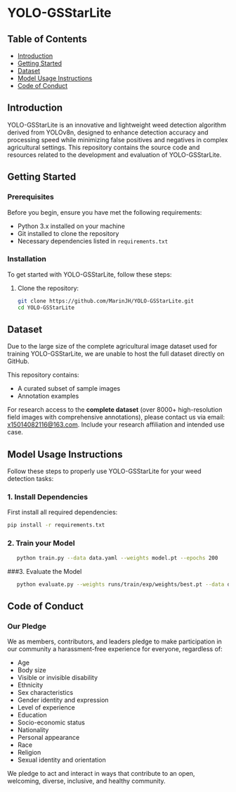 # YOLO-GSStarLite

## Table of Contents
- [Introduction](#introduction)
- [Getting Started](#getting-started)
- [Dataset](#dataset)
- [Model Usage Instructions](#model-usage-instructions)  
- [Code of Conduct](#code-of-conduct)

## Introduction

YOLO-GSStarLite is an innovative and lightweight weed detection algorithm derived from YOLOv8n, designed to enhance detection accuracy and processing speed while minimizing false positives and negatives in complex agricultural settings. This repository contains the source code and resources related to the development and evaluation of YOLO-GSStarLite.

## Getting Started

### Prerequisites

Before you begin, ensure you have met the following requirements:

- Python 3.x installed on your machine
- Git installed to clone the repository
- Necessary dependencies listed in `requirements.txt`

### Installation

To get started with YOLO-GSStarLite, follow these steps:

1. Clone the repository:
   ```bash
   git clone https://github.com/MarinJH/YOLO-GSStarLite.git
   cd YOLO-GSStarLite

## Dataset

Due to the large size of the complete agricultural image dataset used for training YOLO-GSStarLite, we are unable to host the full dataset directly on GitHub. 

This repository contains:
- A curated subset of sample images
- Annotation examples

For research access to the **complete dataset** (over 8000+ high-resolution field images with comprehensive annotations), please contact us via email: [x15014082116@163.com](mailto:x15014082116@163.com). Include your research affiliation and intended use case.

## Model Usage Instructions

Follow these steps to properly use YOLO-GSStarLite for your weed detection tasks:

### 1. Install Dependencies
First install all required dependencies:
   ```bash
   pip install -r requirements.txt
   ```
### 2. Train your Model
```bash
   python train.py --data data.yaml --weights model.pt --epochs 200
   ```
###3. Evaluate the Model
```bash
   python evaluate.py --weights runs/train/exp/weights/best.pt --data data.yaml
   ```
## Code of Conduct

### Our Pledge

We as members, contributors, and leaders pledge to make participation in our community a harassment-free experience for everyone, regardless of:

- Age
- Body size
- Visible or invisible disability
- Ethnicity
- Sex characteristics  
- Gender identity and expression
- Level of experience
- Education
- Socio-economic status
- Nationality
- Personal appearance
- Race
- Religion
- Sexual identity and orientation

We pledge to act and interact in ways that contribute to an open, welcoming, diverse, inclusive, and healthy community.
